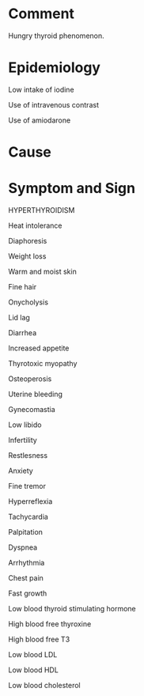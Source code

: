# Comment

Hungry thyroid phenomenon.

# Epidemiology

Low intake of iodine

Use of intravenous contrast

Use of amiodarone

# Cause

# Symptom and Sign

HYPERTHYROIDISM

Heat intolerance

Diaphoresis

Weight loss

Warm and moist skin

Fine hair

Onycholysis

Lid lag

Diarrhea

Increased appetite

Thyrotoxic myopathy

Osteoperosis

Uterine bleeding

Gynecomastia

Low libido

Infertility

Restlesness

Anxiety

Fine tremor

Hyperreflexia

Tachycardia

Palpitation

Dyspnea

Arrhythmia

Chest pain

Fast growth

Low blood thyroid stimulating hormone

High blood free thyroxine

High blood free T3

Low blood LDL

Low blood HDL

Low blood cholesterol
